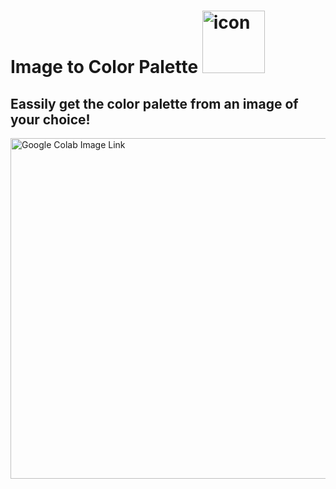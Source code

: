 # Image to Color Palette <a href = "https://colab.research.google.com/drive/1yKyB2TTTmvbzo5js9hjQQ2CzPM7xnMSt?usp=sharing"><img width="100" height="100" alt="icon" src="https://github.com/user-attachments/assets/d0822c7b-7eee-4851-9c8b-a9a4772537e8" /> </a>

## Eassily get the color palette from an image of your choice!

<a href = "https://colab.research.google.com/drive/1yKyB2TTTmvbzo5js9hjQQ2CzPM7xnMSt?usp=sharing"><img width="2000" height="545" alt="Google Colab Image Link" src="https://github.com/user-attachments/assets/96a6d5b6-e47a-4a17-9d04-6e51b2f2c24f" /></a>
 
